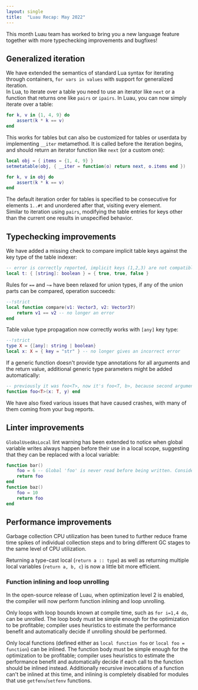 ```yaml
---
layout: single
title:  "Luau Recap: May 2022"
---
```


This month Luau team has worked to bring you a new language feature together with more typechecking improvements and bugfixes!

## Generalized iteration

We have extended the semantics of standard Lua syntax for iterating through containers, `for vars in values` with support for generalized iteration.  
In Lua, to iterate over a table you need to use an iterator like `next` or a function that returns one like `pairs` or `ipairs`. In Luau, you can now simply iterate over a table:

```lua
for k, v in {1, 4, 9} do
    assert(k * k == v)
end
```

This works for tables but can also be customized for tables or userdata by implementing `__iter` metamethod. It is called before the iteration begins, and should return an iterator function like `next` (or a custom one):

```lua
local obj = { items = {1, 4, 9} }
setmetatable(obj, { __iter = function(o) return next, o.items end })

for k, v in obj do
    assert(k * k == v)
end
```

The default iteration order for tables is specified to be consecutive for elements `1..#t` and unordered after that, visiting every element.  
Similar to iteration using `pairs`, modifying the table entries for keys other than the current one results in unspecified behavior.

## Typechecking improvements

We have added a missing check to compare implicit table keys against the key type of the table indexer:

```lua
-- error is correctly reported, implicit keys (1,2,3) are not compatible with [string]
local t: { [string]: boolean } = { true, true, false }
```

Rules for `==` and `~=` have been relaxed for union types, if any of the union parts can be compared, operation succeeds:

```lua
--!strict
local function compare(v1: Vector3, v2: Vector3?)
    return v1 == v2 -- no longer an error
end
```

Table value type propagation now correctly works with `[any]` key type:

```lua
--!strict
type X = {[any]: string | boolean}
local x: X = { key = "str" } -- no longer gives an incorrect error
```

If a generic function doesn't provide type annotations for all arguments and the return value, additional generic type parameters might be added automatically:

```lua
-- previously it was foo<T>, now it's foo<T, b>, because second argument is also generic
function foo<T>(x: T, y) end
```

We have also fixed various issues that have caused crashes, with many of them coming from your bug reports.

## Linter improvements

`GlobalUsedAsLocal` lint warning has been extended to notice when global variable writes always happen before their use in a local scope, suggesting that they can be replaced with a local variable:

```lua
function bar()
    foo = 6 -- Global 'foo' is never read before being written. Consider changing it to local
    return foo
end
function baz()
    foo = 10
    return foo
end
```

## Performance improvements

Garbage collection CPU utilization has been tuned to further reduce frame time spikes of individual collection steps and to bring different GC stages to the same level of CPU utilization.

Returning a type-cast local (`return a :: type`) as well as returning multiple local variables (`return a, b, c`) is now a little bit more efficient.

### Function inlining and loop unrolling

In the open-source release of Luau, when optimization level 2 is enabled, the compiler will now perform function inlining and loop unrolling.

Only loops with loop bounds known at compile time, such as `for i=1,4 do`, can be unrolled. The loop body must be simple enough for the optimization to be profitable; compiler uses heuristics to estimate the performance benefit and automatically decide if unrolling should be performed.

Only local functions (defined either as `local function foo` or `local foo = function`) can be inlined. The function body must be simple enough for the optimization to be profitable; compiler uses heuristics to estimate the performance benefit and automatically decide if each call to the function should be inlined instead. Additionally recursive invocations of a function can't be inlined at this time, and inlining is completely disabled for modules that use `getfenv`/`setfenv` functions.
